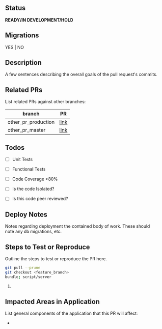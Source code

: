 ## Status
**READY/IN DEVELOPMENT/HOLD**

## Migrations
YES | NO

## Description
A few sentences describing the overall goals of the pull request's commits.

## Related PRs
List related PRs against other branches:

branch | PR
------ | ------
other_pr_production | [link]()
other_pr_master | [link]()


## Todos
- [ ] Unit Tests
- [ ] Functional Tests
- [ ] Code Coverage >80%
- [ ] Is the code Isolated?
- [ ] Is this code peer reviewed?


## Deploy Notes
Notes regarding deployment the contained body of work.  These should note any
db migrations, etc.

## Steps to Test or Reproduce
Outline the steps to test or reproduce the PR here.

```sh
git pull --prune
git checkout <feature_branch>
bundle; script/server
```

1. 

## Impacted Areas in Application
List general components of the application that this PR will affect:

* 
